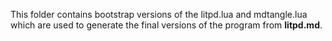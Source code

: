 This folder contains bootstrap versions of the litpd.lua and mdtangle.lua
which are used to generate the final versions of the program from **litpd.md**.